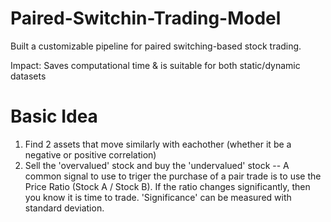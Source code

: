 # Paired-Switchin-Trading-Model
Built a customizable pipeline for paired switching-based stock trading.

Impact: Saves computational time & is suitable for both static/dynamic datasets
# Basic Idea
1) Find 2 assets that move similarly with eachother (whether it be a negative or positive correlation)
2) Sell the 'overvalued' stock and buy the 'undervalued' stock -- A common signal to use to triger the purchase of a pair trade is to use the Price Ratio (Stock A / Stock B). If the ratio changes significantly, then you know it is time to trade. 'Significance' can be measured with standard deviation.
